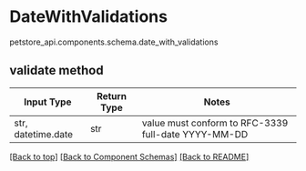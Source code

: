 # DateWithValidations
petstore_api.components.schema.date_with_validations

## validate method
Input Type | Return Type | Notes
------------ | ------------- | -------------
str, datetime.date | str | value must conform to RFC-3339 full-date YYYY-MM-DD

[[Back to top]](#top) [[Back to Component Schemas]](../../../README.md#Component-Schemas) [[Back to README]](../../../README.md)
